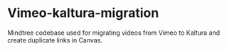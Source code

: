 # Vimeo-kaltura-migration
Mindtree codebase used for migrating videos from Vimeo to Kaltura and create duplicate links in Canvas.
